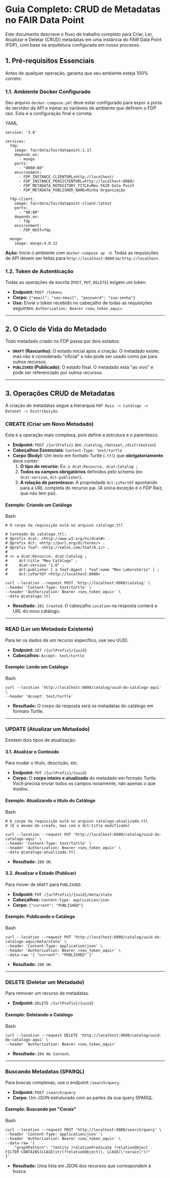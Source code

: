 # Guia Completo: CRUD de Metadatas no FAIR Data Point

Este documento descreve o fluxo de trabalho completo para Criar, Ler, Atualizar e Deletar (CRUD) metadatas em uma instância do FAIR Data Point (FDP), com base na arquitetura configurada em nosso processo.

## 1. Pré-requisitos Essenciais

Antes de qualquer operação, garanta que seu ambiente esteja 100% correto:

### 1.1. Ambiente Docker Configurado

Seu arquivo `docker-compose.yml` deve estar configurado para expor a porta do servidor da API e injetar as variáveis de ambiente que definem o FDP raiz. Esta é a configuração final e correta:

YAML

```
version: '3.8'

services:
  fdp:
    image: fairdata/fairdatapoint:1.17
    depends_on:
      - mongo
    ports:
      - "8080:80"
    environment:
      - FDP_INSTANCE_CLIENTURL=http://localhost/
      - FDP_INSTANCE_PERSISTENTURL=http://localhost:8080/
      - FDP_METADATA_REPOSITORY_TITLE=Meu FAIR Data Point
      - FDP_METADATA_PUBLISHER_NAME=Minha Organização

  fdp-client:
    image: fairdata/fairdatapoint-client:latest
    ports:
      - "80:80"
    depends_on:
      - fdp
    environment:
      - FDP_HOST=fdp

  mongo:
    image: mongo:4.0.12

```

**Ação:** Inicie o ambiente com `docker-compose up -d`. Todas as requisições de API devem ser feitas para `http://localhost:8080` ou `http://localhost`.

### 1.2. Token de Autenticação

Todas as operações de escrita (`POST`, `PUT`, `DELETE`) exigem um token.

-   **Endpoint:** `POST /tokens`
-   **Corpo:** `{"email": "seu-email", "password": "sua-senha"}`
-   **Uso:** Envie o token recebido no cabeçalho de todas as requisições seguintes: `Authorization: Bearer <seu_token_aqui>`.

----------

## 2. O Ciclo de Vida do Metadado

Todo metadado criado no FDP passa por dois estados:

-   **`DRAFT` (Rascunho):** O estado inicial após a criação. O metadado existe, mas não é considerado "oficial" e não pode ser usado como pai para outros recursos.
-   **`PUBLISHED` (Publicado):** O estado final. O metadado está "ao vivo" e pode ser referenciado por outros recursos.

----------

## 3. Operações CRUD de Metadatas

A criação de metadatas segue a hierarquia `FDP Raiz -> Catálogo -> Dataset -> Distribuição`.

### CREATE (Criar um Novo Metadado)

Esta é a operação mais complexa, pois define a estrutura e o parentesco.

-   **Endpoint:** `POST /{urlPrefix}` (ex: `/catalog`, `/dataset`, `/distribution`)
-   **Cabeçalhos Essenciais:** `Content-Type: text/turtle`
-   **Corpo (Body):** Um texto em formato Turtle (`.ttl`) que **obrigatoriamente** deve conter:
    1.  **O tipo do recurso:** Ex: `a dcat:Resource, dcat:Catalog ;`
    2.  **Todos os campos obrigatórios** definidos pelo schema (ex: `dcat:version`, `dct:publisher`).
    3.  **A relação de parentesco:** A propriedade `dct:isPartOf` apontando para a URL completa do recurso pai. (A única exceção é o FDP Raiz, que não tem pai).

#### Exemplo: Criando um Catálogo

Bash

```
# O corpo da requisição está no arquivo catalogo.ttl

# Conteúdo de catalogo.ttl:
# @prefix dcat: <http://www.w3.org/ns/dcat#> .
# @prefix dct: <http://purl.org/dc/terms/> .
# @prefix foaf: <http://xmlns.com/foaf/0.1/> .
#
# <> a dcat:Resource, dcat:Catalog ;
#     dct:title "Meu Catálogo" ;
#     dcat:version "1.0" ;
#     dct:publisher [ a foaf:Agent ; foaf:name "Meu Laboratório" ] ;
#     dct:isPartOf <http://localhost:8080> .

curl --location --request POST 'http://localhost:8080/catalog' \
--header 'Content-Type: text/turtle' \
--header 'Authorization: Bearer <seu_token_aqui>' \
--data @catalogo.ttl
```

-   **Resultado:** `201 Created`. O cabeçalho `Location` na resposta conterá a URL do novo catálogo.

----------

### READ (Ler um Metadado Existente)

Para ler os dados de um recurso específico, use seu UUID.

-   **Endpoint:** `GET /{urlPrefix}/{uuid}`
-   **Cabeçalhos:** `Accept: text/turtle`

#### Exemplo: Lendo um Catálogo

Bash

```
curl --location 'http://localhost:8080/catalog/uuid-do-catalogo-aqui' \
--header 'Accept: text/turtle'

```

-   **Resultado:** O corpo da resposta será os metadatas do catálogo em formato Turtle.

----------

### UPDATE (Atualizar um Metadado)

Existem dois tipos de atualização:

#### 3.1. Atualizar o Conteúdo

Para mudar o título, descrição, etc.

-   **Endpoint:** `PUT /{urlPrefix}/{uuid}`
-   **Corpo:** O **corpo inteiro e atualizado** do metadado em formato Turtle. Você precisa enviar todos os campos novamente, não apenas o que mudou.

#### Exemplo: Atualizando o título do Catálogo

Bash

```
# O corpo da requisição está no arquivo catalogo-atualizado.ttl
# (É o mesmo do create, mas com o dct:title modificado)

curl --location --request PUT 'http://localhost:8080/catalog/uuid-do-catalogo-aqui' \
--header 'Content-Type: text/turtle' \
--header 'Authorization: Bearer <seu_token_aqui>' \
--data @catalogo-atualizado.ttl

```

-   **Resultado:** `200 OK`.

#### 3.2. Atualizar o Estado (Publicar)

Para mover de `DRAFT` para `PUBLISHED`.

-   **Endpoint:** `PUT /{urlPrefix}/{uuid}/meta/state`
-   **Cabeçalhos:** `Content-Type: application/json`
-   **Corpo:** `{"current": "PUBLISHED"}`

#### Exemplo: Publicando o Catálogo

Bash

```
curl --location --request PUT 'http://localhost:8080/catalog/uuid-do-catalogo-aqui/meta/state' \
--header 'Content-Type: application/json' \
--header 'Authorization: Bearer <seu_token_aqui>' \
--data-raw '{ "current": "PUBLISHED" }'

```

-   **Resultado:** `200 OK`.

----------

### DELETE (Deletar um Metadado)

Para remover um recurso de metadatas.

-   **Endpoint:** `DELETE /{urlPrefix}/{uuid}`

#### Exemplo: Deletando o Catálogo

Bash

```
curl --location --request DELETE 'http://localhost:8080/catalog/uuid-do-catalogo-aqui' \
--header 'Authorization: Bearer <seu_token_aqui>'

```

-   **Resultado:** `204 No Content`.

----------

### Buscando Metadatas (SPARQL)

Para buscas complexas, use o endpoint `/search/query`.

-   **Endpoint:** `POST /search/query`
-   **Corpo:** Um JSON estruturado com as partes da sua query SPARQL.

#### Exemplo: Buscando por "Corais"

Bash

```
curl --location --request POST 'http://localhost:8080/search/query' \
--header 'Content-Type: application/json' \
--header 'Authorization: Bearer <seu_token_aqui>' \
--data-raw '{
    "graphPattern": "?entity ?relationPredicate ?relationObject . FILTER CONTAINS(LCASE(str(?relationObject)), LCASE(\"corais\"))"
}'

```

-   **Resultado:** Uma lista em JSON dos recursos que correspondem à busca.